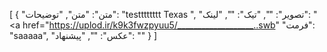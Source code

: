 [
  {
    "متن": "متن",
    "توضیحات": "testttttttt Texas ",
    "تصویر": "",
    "تیک": "",
    "لینک": "<a href="https://uplod.ir/k9k3fwzpyuu5/___________________..swb"
    "فرمت": "saaaaa",
    "عکس": "",
    "پیشنهاد": ""
  }
]